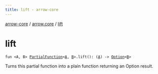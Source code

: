 ```yaml
---
title: lift - arrow-core
---
```


[arrow-core](../index.html) / [arrow.core](index.html) / [lift](./lift.html)

# lift

`fun <A, B> `[`PartialFunction`](-partial-function/index.html)`<`[`A`](lift.html#A)`, `[`B`](lift.html#B)`>.lift(): (`[`A`](lift.html#A)`) -> `[`Option`](-option/index.html)`<`[`B`](lift.html#B)`>`

Turns this partial function into a plain function returning an Option result.

